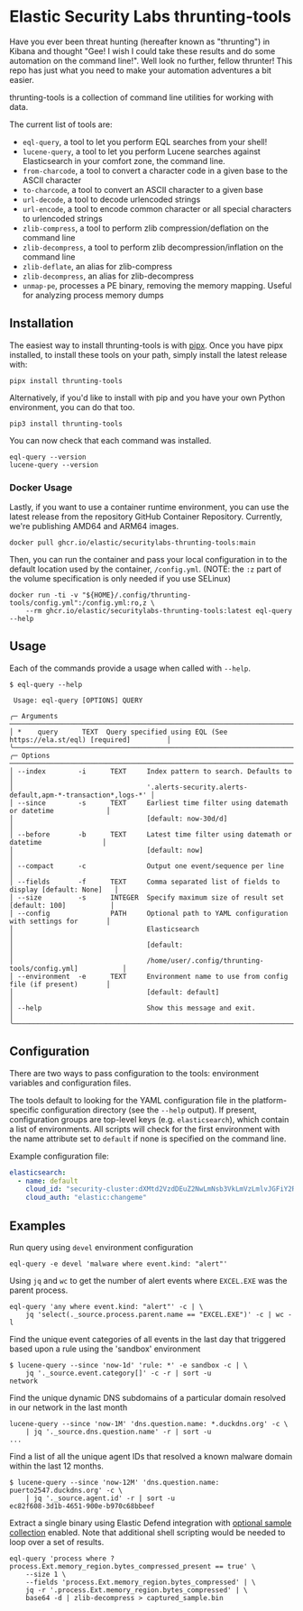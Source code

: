 # Elastic Security Labs thrunting-tools

Have you ever been threat hunting (hereafter known as "thrunting") in Kibana and thought
"Gee! I wish I could take these results and do some automation on the command line!".
Well look no further, fellow thrunter! This repo has just what you need to make your
automation adventures a bit easier.

thrunting-tools is a collection of command line utilities for working with data.

The current list of tools are:

- `eql-query`, a tool to let you perform EQL searches from your shell!
- `lucene-query`, a tool to let you perform Lucene searches against Elasticsearch in your
  comfort zone, the command line.
- `from-charcode`, a tool to convert a character code in a given base to the ASCII character
- `to-charcode`, a tool to convert an ASCII character to a given base
- `url-decode`, a tool to decode urlencoded strings
- `url-encode`, a tool to encode common character or all special characters to urlencoded strings
- `zlib-compress`, a tool to perform zlib compression/deflation on the command line
- `zlib-decompress`, a tool to perform zlib decompression/inflation on the command line
- `zlib-deflate`, an alias for zlib-compress
- `zlib-decompress`, an alias for zlib-decompress
- `unmap-pe`, processes a PE binary, removing the memory mapping. Useful for analyzing process memory dumps

## Installation

The easiest way to install thrunting-tools is with [pipx](https://pypa.github.io/pipx/). Once
you have pipx installed, to install these tools on your path, simply install the latest release
with:

```shell
pipx install thrunting-tools
```

Alternatively, if you'd like to install with pip and you have your own Python environment, you can
do that too.

```shell
pip3 install thrunting-tools
```

You can now check that each command was installed.

```shell
eql-query --version
lucene-query --version
```

### Docker Usage

Lastly, if you want to use a container runtime environment, you can use the latest release from
the repository GitHub Container Repository. Currently, we're publishing AMD64 and ARM64 images.

```shell
docker pull ghcr.io/elastic/securitylabs-thrunting-tools:main
```

Then, you can run the container and pass your local configuration in to the default
location used by the container, `/config.yml`. (NOTE: the `:z` part of the volume
specification is only needed if you use SELinux)

```shell
docker run -ti -v "${HOME}/.config/thrunting-tools/config.yml":/config.yml:ro,z \
    --rm ghcr.io/elastic/securitylabs-thrunting-tools:latest eql-query --help
```

## Usage

Each of the commands provide a usage when called with `--help`.

```shell
$ eql-query --help

 Usage: eql-query [OPTIONS] QUERY

╭─ Arguments ─────────────────────────────────────────────────────────────────────────────────╮
│ *    query      TEXT  Query specified using EQL (See https://ela.st/eql) [required]         │
╰─────────────────────────────────────────────────────────────────────────────────────────────╯
╭─ Options ───────────────────────────────────────────────────────────────────────────────────╮
│ --index        -i      TEXT     Index pattern to search. Defaults to                        │
│                                 '.alerts-security.alerts-default,apm-*-transaction*,logs-*' │
│ --since        -s      TEXT     Earliest time filter using datemath or datetime             │
│                                 [default: now-30d/d]                                        │
│ --before       -b      TEXT     Latest time filter using datemath or datetime               │
│                                 [default: now]                                              │
│ --compact      -c               Output one event/sequence per line                          │
│ --fields       -f      TEXT     Comma separated list of fields to display [default: None]   │
│ --size         -s      INTEGER  Specify maximum size of result set [default: 100]           │
│ --config               PATH     Optional path to YAML configuration with settings for       │
│                                 Elasticsearch                                               │
│                                 [default:                                                   │
│                                 /home/user/.config/thrunting-tools/config.yml]           │
│ --environment  -e      TEXT     Environment name to use from config file (if present)       │
│                                 [default: default]                                          │
│ --help                          Show this message and exit.                                 │
╰─────────────────────────────────────────────────────────────────────────────────────────────╯
```

## Configuration

There are two ways to pass configuration to the tools: environment variables and configuration files.

The tools default to looking for the YAML configuration file in the platform-specific
configuration directory (see the `--help` output). If present, configuration groups are
top-level keys (e.g. `elasticsearch`), which contain a list of environments. All scripts will
check for the first environment with the name attribute set to `default`  if none is specified
on the command line.

Example configuration file:

```yaml
elasticsearch:
  - name: default
    cloud_id: "security-cluster:dXMtd2VzdDEuZ2NwLmNsb3VkLmVzLmlvJGFiY2R="
    cloud_auth: "elastic:changeme"
```

## Examples

Run query using `devel` environment configuration

```shell
eql-query -e devel 'malware where event.kind: "alert"'
```

Using `jq` and `wc` to get the number of alert events where `EXCEL.EXE` was the parent process.

```shell
eql-query 'any where event.kind: "alert"' -c | \
    jq 'select(._source.process.parent.name == "EXCEL.EXE")' -c | wc -l
```

Find the unique event categories of all events in the last day that triggered based upon a
rule using the 'sandbox' environment

```shell
$ lucene-query --since 'now-1d' 'rule: *' -e sandbox -c | \
    jq '._source.event.category[]' -c -r | sort -u
network
```

Find the unique dynamic DNS subdomains of a particular domain resolved in our network in the
last month

```shell
lucene-query --since 'now-1M' 'dns.question.name: *.duckdns.org' -c \
    | jq '._source.dns.question.name' -r | sort -u
...
```

Find a list of all the unique agent IDs that resolved a known malware domain within the last 12 months.

```shell
$ lucene-query --since 'now-12M' 'dns.question.name: puerto2547.duckdns.org' -c \
    | jq '._source.agent.id' -r | sort -u
ec82f608-3d1b-4651-900e-b970c68bbeef
```

Extract a single binary using Elastic Defend integration with
[optional sample collection](https://www.elastic.co/security-labs/collecting-cobalt-strike-beacons-with-the-elastic-stack) enabled.
Note that additional shell scripting would be needed to loop over a set of results.

```shell
eql-query 'process where ?process.Ext.memory_region.bytes_compressed_present == true' \
    --size 1 \
    --fields 'process.Ext.memory_region.bytes_compressed' | \
    jq -r '.process.Ext.memory_region.bytes_compressed' | \
    base64 -d | zlib-decompress > captured_sample.bin
```

